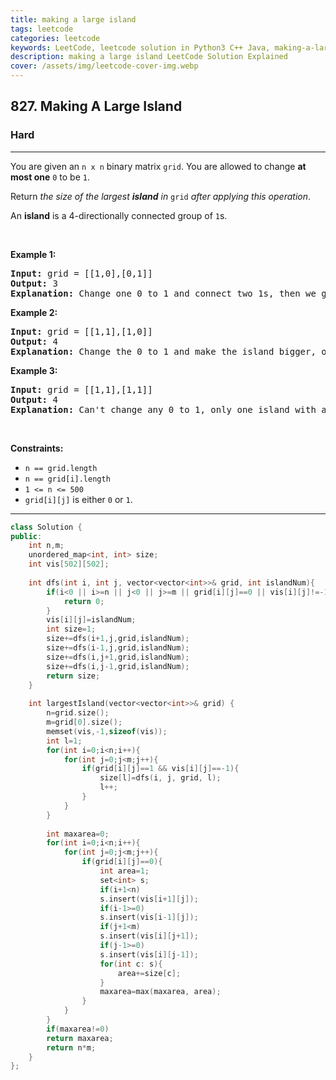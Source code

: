 ```yaml
---
title: making a large island
tags: leetcode
categories: leetcode
keywords: LeetCode, leetcode solution in Python3 C++ Java, making-a-large-island solution
description: making a large island LeetCode Solution Explained
cover: /assets/img/leetcode-cover-img.webp
---
```





<h2>827. Making A Large Island</h2><h3>Hard</h3><hr><div><p>You are given an <code>n x n</code> binary matrix <code>grid</code>. You are allowed to change <strong>at most one</strong> <code>0</code> to be <code>1</code>.</p>

<p>Return <em>the size of the largest <strong>island</strong> in</em> <code>grid</code> <em>after applying this operation</em>.</p>

<p>An <strong>island</strong> is a 4-directionally connected group of <code>1</code>s.</p>

<p>&nbsp;</p>
<p><strong>Example 1:</strong></p>

<pre><strong>Input:</strong> grid = [[1,0],[0,1]]
<strong>Output:</strong> 3
<strong>Explanation:</strong> Change one 0 to 1 and connect two 1s, then we get an island with area = 3.
</pre>

<p><strong>Example 2:</strong></p>

<pre><strong>Input:</strong> grid = [[1,1],[1,0]]
<strong>Output:</strong> 4
<strong>Explanation: </strong>Change the 0 to 1 and make the island bigger, only one island with area = 4.</pre>

<p><strong>Example 3:</strong></p>

<pre><strong>Input:</strong> grid = [[1,1],[1,1]]
<strong>Output:</strong> 4
<strong>Explanation:</strong> Can't change any 0 to 1, only one island with area = 4.
</pre>

<p>&nbsp;</p>
<p><strong>Constraints:</strong></p>

<ul>
	<li><code>n == grid.length</code></li>
	<li><code>n == grid[i].length</code></li>
	<li><code>1 &lt;= n &lt;= 500</code></li>
	<li><code>grid[i][j]</code> is either <code>0</code> or <code>1</code>.</li>
</ul></div>

---




```cpp
class Solution {
public:
    int n,m;
    unordered_map<int, int> size;
    int vis[502][502];
    
    int dfs(int i, int j, vector<vector<int>>& grid, int islandNum){
        if(i<0 || i>=n || j<0 || j>=m || grid[i][j]==0 || vis[i][j]!=-1){
            return 0;
        }
        vis[i][j]=islandNum;
        int size=1;
        size+=dfs(i+1,j,grid,islandNum);
        size+=dfs(i-1,j,grid,islandNum);
        size+=dfs(i,j+1,grid,islandNum);
        size+=dfs(i,j-1,grid,islandNum);
        return size;
    }
    
    int largestIsland(vector<vector<int>>& grid) {
        n=grid.size();
        m=grid[0].size();
        memset(vis,-1,sizeof(vis));
        int l=1;
        for(int i=0;i<n;i++){
            for(int j=0;j<m;j++){
                if(grid[i][j]==1 && vis[i][j]==-1){
                    size[l]=dfs(i, j, grid, l);
                    l++;
                }
            }
        }
        
        int maxarea=0;
        for(int i=0;i<n;i++){
            for(int j=0;j<m;j++){
                if(grid[i][j]==0){
                    int area=1;
                    set<int> s;
                    if(i+1<n) 
                    s.insert(vis[i+1][j]);
                    if(i-1>=0)
                    s.insert(vis[i-1][j]);
                    if(j+1<m) 
                    s.insert(vis[i][j+1]);
                    if(j-1>=0) 
                    s.insert(vis[i][j-1]);
                    for(int c: s){
                        area+=size[c];
                    }
                    maxarea=max(maxarea, area);
                }
            }
        }
        if(maxarea!=0)
        return maxarea;
        return n*m;
    }
};
```
